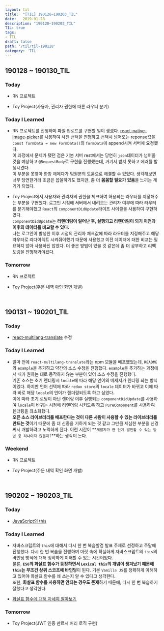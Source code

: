 ```yaml
---
layout: til
title:  "[TIL] 190128~190203_TIL"
date:   2019-01-28
description: "190128~190203_TIL"
TIL: true
tags:
- TIL
draft: false
path: '/til/til-190128'
category: 'TIL'
---
```


## 190128 ~ 190130_TIL

### Today 

- RN 프로젝트

- Toy Project(사용자, 관리자 권한에 따른 라우터 분기)

### Today I Learned

- RN 프로젝트를 진행하며 파일 업로드를 구현할 일이 생겼다. [react-native-image-picker](https://www.npmjs.com/package/react-native-image-picker)를 사용하여 사진 선택을 진행하고 선택시 넘어오는 reponse값을 `const formData = new FormData()`의 `formData`에 append시켜 서버에 요청했다. <br/>이 과정에서 문제가 됐던 점은 기본 서버 rest에서는 당연히 `json`데이터가 넘어올 것을 예상하고 `@RequestBody`로 구현을 진행했는데, 거기서 받지 못하고 에러를 발생시켰다. <br/>이 부분을 못찾아 한참 헤메다가 팀원분의 도움으로 해결할 수 있었다. 생각해보면 너무 당연한거라 조금은 씁쓸하기도 했지만, 좀 더 **꼼꼼할 필요가 있음**을 느끼는 계기가 되었다.

- Toy Project에서 사용자와 관리자의 권한을 체크하여 허용되는 라우터를 지정해주는 부분을 구현했다. 로그인 시점에 서버에서 내려오는 관리자 여부에 따라 라우터를 분기해야했고 `React`의 `componentDidUpdate`라이프 사이클을 사용하여 구현하였다. <br/>`componentDidUpdate`는 **리렌더링이 일어난 후, 실행되고 리렌더링이 되기 이전과 이후의 데이터를 비교할 수 있다.** <br/> 나는 로그인이 발생한 이후 시점의 관리자 체크값에 따라 라우터를 지정해주고 해당 라우터로 리다이렉트 시켜줘야했기 때문에 사용했고 이전 데이터에 대한 비교는 필요하지 않아 사용하진 않았다. 더 좋은 방법이 있을 것 같은데 좀 더 공부하고 리팩토링을 진행해봐야겠다.

### Tomorrow

- RN 프로젝트

- Toy Project(주문 내역 확인 화면 개발)

<br/>

## 190131 ~ 190201_TIL

### Today 

- [react-multilang-translate](https://github.com/BKJang/react-multilang-translate) 수정

### Today I Learned

- 얼마 전에 `react-multilang-translate`라는 npm 모듈을 배포했었는데, `README`와 `example`을 추가하고 약간의 소스 수정을 진행했다. `example`을 추가하는 과정에서 내가 원하는 대로 동작하지 않는 부분이 있어 소스 수정을 진행했다. <br/>기존 소스는 초기 렌더링시 `locale`에 따라 해당 언어의 메세지가 렌더링 되는 방식이었다. 하지만 언어 선택에 따라 `redux store`의 `locale` 데이터가 바뀌고 이에 따라 바로 해당 `locale`의 언어가 렌더링되도록 하고 싶었다. <br/>이에 따라 초기 로딩이 아닌 렌더링 이후 실행되는 `componentDidUpdate`를 사용하여 `locale`이 바뀌는 시점에 리렌더링 시키도록 하고 `PureComponent`를 사용하여 렌더링을 최소화했다.<br/>**오픈 소스 라이브러리를 배포한다는 것이 다른 사람이 사용할 수 있는 라이브러리를 만드는 것**이기 때문에 좀 더 신중을 기하게 되는 것 같고 그만큼 세심한 부분을 신경써서 개발하려고 노력하게 된다. 이런 시간이 **`개발자가 한 단계 발전할 수 있는 방법 중 하나이지 않을까?`**하는 생각이 든다.

### Weekend

- RN 프로젝트

- Toy Project(주문 내역 확인 화면 개발)

<br/>

## 190202 ~ 190203_TIL

### Today 

- [JavaScript의 this](https://github.com/Im-D/Dev-Docs/blob/master/Javascript/JavaScript%EC%9D%98%20this.md)

### Today I Learned

- 자바스크립트의 `this`에 대해서 다시 한 번 복습할겸 발표 주제로 선정하고 주말에 진행했다. 다시 한 번 복습을 진행하며 머릿 속에 확실하게 자바스크립트의 `this`의 바인딩 방식에 대해 정확하게 이해할 수 있는 시간이었다.<br/> 물론, **`ES6`의 화살표 함수가 등장하면서 `Lexical this`의 개념이 생겨났기 떄문에 `this`는 무조건 상위 스코프에 바인딩**이 된다. 기본 `Vanilla JS`를 정확하게 이해하고 있어야 화살표 함수를 왜 쓰는지 알 수 있다고 생각한다. <br/>또한, **화살표 함수를 사용하면 안되는 경우도 존재**하기 때문에, 다시 한 번 복습하기 잘했다고 생각한다.

- [화살표 함수에 대해 자세히 알아보기](https://bkdevlog.netlify.com/posts/arrow-function)

### Tomorrow

- Toy Project(JWT 인증 만료시 처리 로직 구현)

<br/>